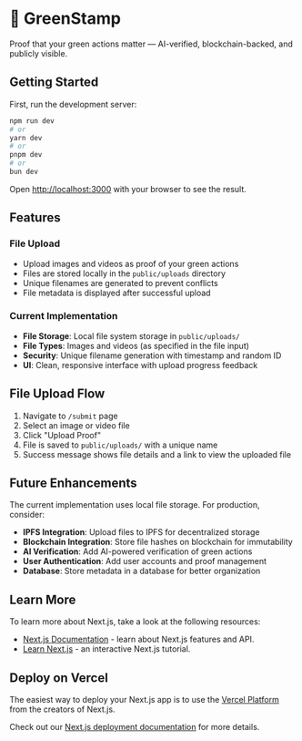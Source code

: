 # 🌱 GreenStamp

Proof that your green actions matter — AI-verified, blockchain-backed, and publicly visible.

## Getting Started

First, run the development server:

```bash
npm run dev
# or
yarn dev
# or
pnpm dev
# or
bun dev
```

Open [http://localhost:3000](http://localhost:3000) with your browser to see the result.

## Features

### File Upload
- Upload images and videos as proof of your green actions
- Files are stored locally in the `public/uploads` directory
- Unique filenames are generated to prevent conflicts
- File metadata is displayed after successful upload

### Current Implementation
- **File Storage**: Local file system storage in `public/uploads/`
- **File Types**: Images and videos (as specified in the file input)
- **Security**: Unique filename generation with timestamp and random ID
- **UI**: Clean, responsive interface with upload progress feedback

## File Upload Flow

1. Navigate to `/submit` page
2. Select an image or video file
3. Click "Upload Proof"
4. File is saved to `public/uploads/` with a unique name
5. Success message shows file details and a link to view the uploaded file

## Future Enhancements

The current implementation uses local file storage. For production, consider:

- **IPFS Integration**: Upload files to IPFS for decentralized storage
- **Blockchain Integration**: Store file hashes on blockchain for immutability
- **AI Verification**: Add AI-powered verification of green actions
- **User Authentication**: Add user accounts and proof management
- **Database**: Store metadata in a database for better organization

## Learn More

To learn more about Next.js, take a look at the following resources:

- [Next.js Documentation](https://nextjs.org/docs) - learn about Next.js features and API.
- [Learn Next.js](https://nextjs.org/learn) - an interactive Next.js tutorial.

## Deploy on Vercel

The easiest way to deploy your Next.js app is to use the [Vercel Platform](https://vercel.com/new?utm_medium=default-template&filter=next.js&utm_source=create-next-app&utm_campaign=create-next-app-readme) from the creators of Next.js.

Check out our [Next.js deployment documentation](https://nextjs.org/docs/app/building-your-application/deploying) for more details.
